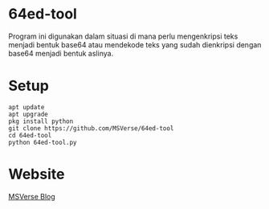 # 64ed-tool

<p>Program ini digunakan dalam situasi di mana perlu mengenkripsi teks menjadi bentuk base64 atau mendekode teks yang sudah dienkripsi dengan base64 menjadi bentuk aslinya.</p>

# Setup
```
apt update
apt upgrade
pkg install python
git clone https://github.com/MSVerse/64ed-tool
cd 64ed-tool
python 64ed-tool.py
```
# Website
[MSVerse Blog](https://www.msverse.site/) 
